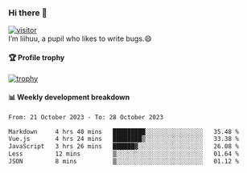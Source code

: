 ### Hi there 👋
[![visitor](https://visitor-badge.glitch.me/badge?page_id=liihuu&right_color=blue)](https://github.com/liihuu)<br>
I’m liihuu, a pupil who likes to write bugs.😄


#### 🏆 Profile trophy
[![trophy](https://github-profile-trophy.vercel.app?username=liihuu&margin-w=16&margin-h=16&rank=-C,-B)](https://github.com/liihuu)


#### 📊 Weekly development breakdown
<!--START_SECTION:waka-->

```txt
From: 21 October 2023 - To: 28 October 2023

Markdown     4 hrs 40 mins   █████████░░░░░░░░░░░░░░░░   35.48 %
Vue.js       4 hrs 24 mins   ████████▒░░░░░░░░░░░░░░░░   33.38 %
JavaScript   3 hrs 26 mins   ██████▓░░░░░░░░░░░░░░░░░░   26.08 %
Less         12 mins         ▒░░░░░░░░░░░░░░░░░░░░░░░░   01.64 %
JSON         8 mins          ▒░░░░░░░░░░░░░░░░░░░░░░░░   01.12 %
```

<!--END_SECTION:waka-->

<!--
**liihuu/liihuu** is a ✨ _special_ ✨ repository because its `README.md` (this file) appears on your GitHub profile.

Here are some ideas to get you started:

- 🔭 I’m currently working on ...
- 🌱 I’m currently learning ...
- 👯 I’m looking to collaborate on ...
- 🤔 I’m looking for help with ...
- 💬 Ask me about ...
- 📫 How to reach me: ...
- 😄 Pronouns: ...
- ⚡ Fun fact: ...
-->

